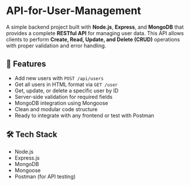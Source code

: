 # API-for-User-Management

A simple backend project built with **Node.js**, **Express**, and **MongoDB** that provides a complete **RESTful API** for managing user data. This API allows clients to perform **Create, Read, Update, and Delete (CRUD)** operations with proper validation and error handling.

## 🚀 Features

- Add new users with `POST /api/users`
- Get all users in HTML format via `GET /user`
- Get, update, or delete a specific user by ID
- Server-side validation for required fields
- MongoDB integration using Mongoose
- Clean and modular code structure
- Ready to integrate with any frontend or test with Postman

## 🛠️ Tech Stack

- Node.js
- Express.js
- MongoDB
- Mongoose
- Postman (for API testing)
